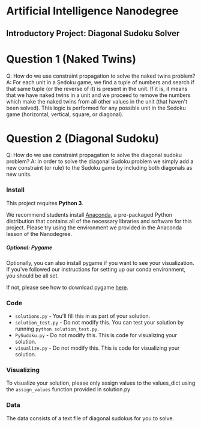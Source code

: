 # Artificial Intelligence Nanodegree
## Introductory Project: Diagonal Sudoku Solver

# Question 1 (Naked Twins)
Q: How do we use constraint propagation to solve the naked twins problem?
A: For each unit in a Sedoku game, we find a tuple of numbers and search if that same tuple (or the reverse of it) is present in the unit. If it is, it means that we have naked twins in a unit and we proceed to remove the numbers which make the naked twins from all other values in the unit (that haven't been solved). This logic is performed for any possible unit in the Sedoku game (horizontal, vertical, square, or diagonal).

# Question 2 (Diagonal Sudoku)
Q: How do we use constraint propagation to solve the diagonal sudoku problem?
A: In order to solve the diagonal Sudoku problem we simply add a new constraint (or rule) to the Sudoku game by including both diagonals as new units.

### Install

This project requires **Python 3**.

We recommend students install [Anaconda](https://www.continuum.io/downloads), a pre-packaged Python distribution that contains all of the necessary libraries and software for this project.
Please try using the environment we provided in the Anaconda lesson of the Nanodegree.

##### Optional: Pygame

Optionally, you can also install pygame if you want to see your visualization. If you've followed our instructions for setting up our conda environment, you should be all set.

If not, please see how to download pygame [here](http://www.pygame.org/download.shtml).

### Code

* `solutions.py` - You'll fill this in as part of your solution.
* `solution_test.py` - Do not modify this. You can test your solution by running `python solution_test.py`.
* `PySudoku.py` - Do not modify this. This is code for visualizing your solution.
* `visualize.py` - Do not modify this. This is code for visualizing your solution.

### Visualizing

To visualize your solution, please only assign values to the values_dict using the ```assign_values``` function provided in solution.py

### Data

The data consists of a text file of diagonal sudokus for you to solve.
